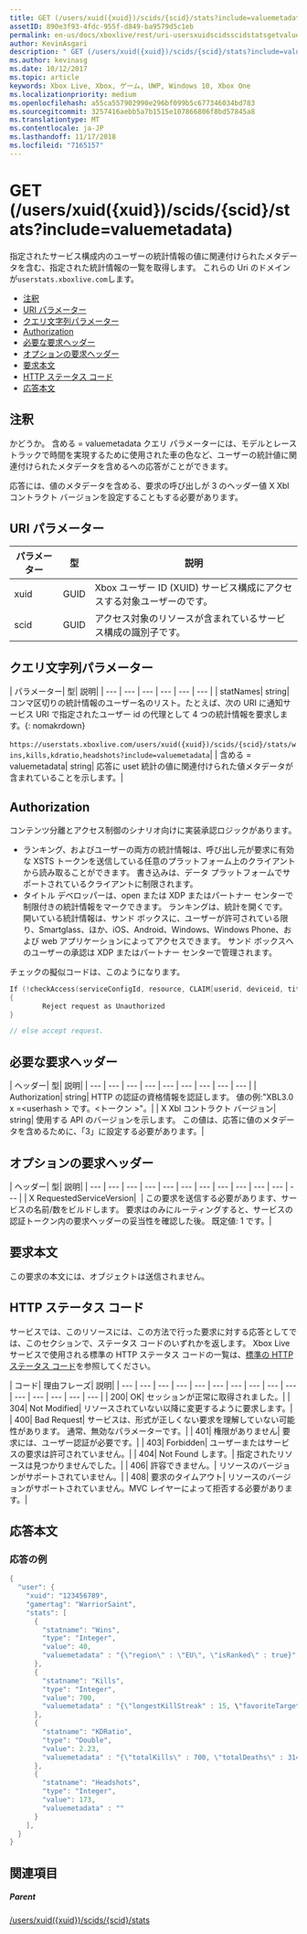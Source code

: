 ```yaml
---
title: GET (/users/xuid({xuid})/scids/{scid}/stats?include=valuemetadata)
assetID: 890e3f93-4fdc-955f-d849-ba9579d5c1eb
permalink: en-us/docs/xboxlive/rest/uri-usersxuidscidsscidstatsgetvaluemetadata.html
author: KevinAsgari
description: " GET (/users/xuid({xuid})/scids/{scid}/stats?include=valuemetadata)"
ms.author: kevinasg
ms.date: 10/12/2017
ms.topic: article
keywords: Xbox Live, Xbox, ゲーム, UWP, Windows 10, Xbox One
ms.localizationpriority: medium
ms.openlocfilehash: a55ca557902990e296bf099b5c677346034bd783
ms.sourcegitcommit: 3257416aebb5a7b1515e107866806f8bd57845a8
ms.translationtype: MT
ms.contentlocale: ja-JP
ms.lasthandoff: 11/17/2018
ms.locfileid: "7165157"
---
```

# <a name="get-usersxuidxuidscidsscidstatsincludevaluemetadata"></a>GET (/users/xuid({xuid})/scids/{scid}/stats?include=valuemetadata)
指定されたサービス構成内のユーザーの統計情報の値に関連付けられたメタデータを含む、指定された統計情報の一覧を取得します。
これらの Uri のドメインが`userstats.xboxlive.com`します。

  * [注釈](#ID4EV)
  * [URI パラメーター](#ID4EAB)
  * [クエリ文字列パラメーター](#ID4ELB)
  * [Authorization](#ID4EWC)
  * [必要な要求ヘッダー](#ID4ERD)
  * [オプションの要求ヘッダー](#ID4EDF)
  * [要求本文](#ID4EHG)
  * [HTTP ステータス コード](#ID4ESG)
  * [応答本文](#ID4EJCAC)

<a id="ID4EV"></a>


## <a name="remarks"></a>注釈

かどうか。 含める = valuemetadata クエリ パラメーターには、モデルとレース トラックで時間を実現するために使用された車の色など、ユーザーの統計値に関連付けられたメタデータを含めるへの応答がことができます。

応答には、値のメタデータを含める、要求の呼び出しが 3 のヘッダー値 X Xbl コントラクト バージョンを設定することもする必要があります。

<a id="ID4EAB"></a>


## <a name="uri-parameters"></a>URI パラメーター

| パラメーター| 型| 説明|
| --- | --- | --- |
| xuid| GUID| Xbox ユーザー ID (XUID) サービス構成にアクセスする対象ユーザーのです。|
| scid| GUID| アクセス対象のリソースが含まれているサービス構成の識別子です。|

<a id="ID4ELB"></a>


## <a name="query-string-parameters"></a>クエリ文字列パラメーター

| パラメーター| 型| 説明|
| --- | --- | --- | --- | --- | --- |
| statNames| string| コンマ区切りの統計情報のユーザー名のリスト。たとえば、次の URI に通知サービス URI で指定されたユーザー id の代理として 4 つの統計情報を要求します。{: nomakrdown}<br/><br/>`https://userstats.xboxlive.com/users/xuid({xuid})/scids/{scid}/stats/wins,kills,kdratio,headshots?include=valuemetadata`| 
| 含める = valuemetadata| string| 応答に uset 統計の値に関連付けられた値メタデータが含まれていることを示します。|

<a id="ID4EWC"></a>


## <a name="authorization"></a>Authorization

コンテンツ分離とアクセス制御のシナリオ向けに実装承認ロジックがあります。

   * ランキング、およびユーザーの両方の統計情報は、呼び出し元が要求に有効な XSTS トークンを送信している任意のプラットフォーム上のクライアントから読み取ることができます。 書き込みは、データ プラットフォームでサポートされているクライアントに制限されます。
   * タイトル デベロッパーは、open または XDP またはパートナー センターで制限付きの統計情報をマークできます。 ランキングは、統計を開くです。 開いている統計情報は、サンド ボックスに、ユーザーが許可されている限り、Smartglass、ほか、iOS、Android、Windows、Windows Phone、および web アプリケーションによってアクセスできます。 サンド ボックスへのユーザーの承認は XDP またはパートナー センターで管理されます。

チェックの擬似コードは、このようになります。


```cpp
If (!checkAccess(serviceConfigId, resource, CLAIM[userid, deviceid, titleid]))
{
        Reject request as Unauthorized
}

// else accept request.

```


<a id="ID4ERD"></a>


## <a name="required-request-headers"></a>必要な要求ヘッダー

| ヘッダー| 型| 説明|
| --- | --- | --- | --- | --- | --- | --- | --- | --- |
| Authorization| string| HTTP の認証の資格情報を認証します。 値の例:"XBL3.0 x =&lt;userhash > です。&lt;トークン >"。|
| X Xbl コントラクト バージョン| string| 使用する API のバージョンを示します。 この値は、応答に値のメタデータを含めるために、「3」に設定する必要があります。|

<a id="ID4EDF"></a>


## <a name="optional-request-headers"></a>オプションの要求ヘッダー

| ヘッダー| 型| 説明|
| --- | --- | --- | --- | --- | --- | --- | --- | --- | --- | --- | --- |
| X RequestedServiceVersion|  | この要求を送信する必要があります、サービスの名前/数をビルドします。 要求はのみにルーティングすると、サービスの認証トークン内の要求ヘッダーの妥当性を確認した後。 既定値: 1 です。|

<a id="ID4EHG"></a>


## <a name="request-body"></a>要求本文

この要求の本文には、オブジェクトは送信されません。

<a id="ID4ESG"></a>


## <a name="http-status-codes"></a>HTTP ステータス コード

サービスでは、このリソースには、この方法で行った要求に対する応答としてでは、このセクションで、ステータス コードのいずれかを返します。 Xbox Live サービスで使用される標準の HTTP ステータス コードの一覧は、[標準の HTTP ステータス コード](../../additional/httpstatuscodes.md)を参照してください。

| コード| 理由フレーズ| 説明|
| --- | --- | --- | --- | --- | --- | --- | --- | --- | --- | --- | --- | --- | --- | --- |
| 200| OK| セッションが正常に取得されました。|
| 304| Not Modified| リソースされていない以降に変更するように要求します。|
| 400| Bad Request| サービスは、形式が正しくない要求を理解していない可能性があります。 通常、無効なパラメーターです。|
| 401| 権限がありません| 要求には、ユーザー認証が必要です。|
| 403| Forbidden| ユーザーまたはサービスの要求は許可されていません。|
| 404| Not Found します。| 指定されたリソースは見つかりませんでした。|
| 406| 許容できません。| リソースのバージョンがサポートされていません。|
| 408| 要求のタイムアウト| リソースのバージョンがサポートされていません。MVC レイヤーによって拒否する必要があります。|

<a id="ID4EJCAC"></a>


## <a name="response-body"></a>応答本文

<a id="ID4EPCAC"></a>


### <a name="sample-response"></a>応答の例


```cpp
{
  "user": {
    "xuid": "123456789",
    "gamertag": "WarriorSaint",
    "stats": [
      {
        "statname": "Wins",
        "type": "Integer",
        "value": 40,
        "valuemetadata" : "{\"region\" : \"EU\", \"isRanked\" : true}"
      },
      {
        "statname": "Kills",
        "type": "Integer",
        "value": 700,
        "valuemetadata" : "{\"longestKillStreak" : 15, \"favoriteTarget\" : \"CrazyPigeon\"}"
      },
      {
        "statname": "KDRatio",
        "type": "Double",
        "value": 2.23,
        "valuemetadata" : "{\"totalKills\" : 700, \"totalDeaths\" : 314}"
      },
      {
        "statname": "Headshots",
        "type": "Integer",
        "value": 173,
        "valuemetadata" : ""
      }
    ],
  }
}

```


<a id="ID4EZCAC"></a>


## <a name="see-also"></a>関連項目

<a id="ID4E2CAC"></a>


##### <a name="parent"></a>Parent

[/users/xuid({xuid})/scids/{scid}/stats](uri-usersxuidscidsscidstats.md)
